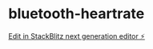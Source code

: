 # bluetooth-heartrate

[Edit in StackBlitz next generation editor ⚡️](https://stackblitz.com/~/github.com/jamierytlewski/bluetooth-heartrate)
